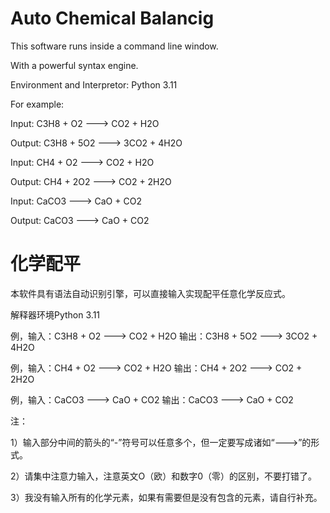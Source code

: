# Auto Chemical Balancig

This software runs inside a command line window.

With a powerful syntax engine.

Environment and Interpretor: Python 3.11

For example:

Input: C3H8 + O2 ---> CO2 + H2O

Output: C3H8 + 5O2 ---> 3CO2 + 4H2O

Input: CH4 + O2 ---> CO2 + H2O

Output: CH4 + 2O2 ---> CO2 + 2H2O

Input: CaCO3 ---> CaO + CO2

Output: CaCO3 ---> CaO + CO2



# 化学配平

本软件具有语法自动识别引擎，可以直接输入实现配平任意化学反应式。

解释器环境Python 3.11

例，输入：C3H8 + O2 ---> CO2 + H2O 输出：C3H8 + 5O2 ---> 3CO2 + 4H2O

例，输入：CH4 + O2 ---> CO2 + H2O 输出：CH4 + 2O2 ---> CO2 + 2H2O

例，输入：CaCO3 ---> CaO + CO2 输出：CaCO3 ---> CaO + CO2

注：

1）输入部分中间的箭头的“-”符号可以任意多个，但一定要写成诸如“--->”的形式。

2）请集中注意力输入，注意英文O（欧）和数字0（零）的区别，不要打错了。

3）我没有输入所有的化学元素，如果有需要但是没有包含的元素，请自行补充。


